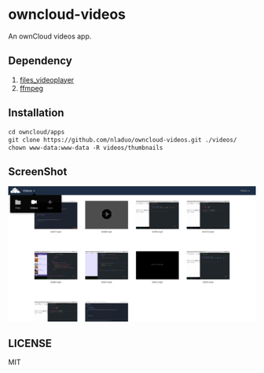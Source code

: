 # owncloud-videos
An ownCloud videos app. 

## Dependency
1. [files_videoplayer](https://github.com/owncloud/files_videoplayer) <br>
2. [ffmpeg](http://ffmpeg.org/)

## Installation
```
cd owncloud/apps
git clone https://github.com/nladuo/owncloud-videos.git ./videos/
chown www-data:www-data -R videos/thumbnails
```

## ScreenShot
![ScreenShot](./screenshot.png)

## LICENSE
MIT